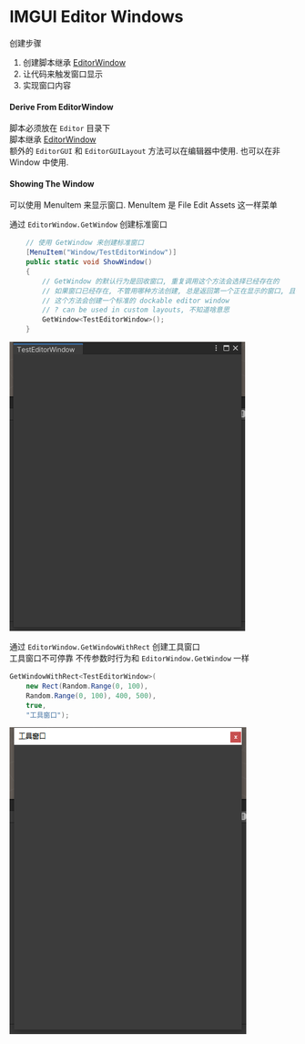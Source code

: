 ﻿IMGUI Editor Windows
==
创建步骤  
1. 创建脚本继承 [EditorWindow](https://docs.unity3d.com/2021.3/Documentation/ScriptReference/EditorWindow.html)  
2. 让代码来触发窗口显示  
3. 实现窗口内容  

#### Derive From EditorWindow  
脚本必须放在 `Editor` 目录下  
脚本继承 [EditorWindow](https://docs.unity3d.com/2021.3/Documentation/ScriptReference/EditorWindow.html)  
额外的 `EditorGUI` 和 `EditorGUILayout` 方法可以在编辑器中使用. 也可以在非 Window 中使用.  


####  Showing The Window  
可以使用 MenuItem 来显示窗口. MenuItem 是 File Edit Assets 这一样菜单  

通过 `EditorWindow.GetWindow` 创建标准窗口  
```c#
    // 使用 GetWindow 来创建标准窗口
    [MenuItem("Window/TestEditorWindow")]
    public static void ShowWindow()
    {
        // GetWindow 的默认行为是回收窗口, 重复调用这个方法会选择已经存在的
        // 如果窗口已经存在, 不管用哪种方法创建, 总是返回第一个正在显示的窗口, 且传入的参数无效
        // 这个方法会创建一个标准的 dockable editor window
        // ? can be used in custom layouts, 不知道啥意思
        GetWindow<TestEditorWindow>();
    }
```
![GetWindow.png](Icons/GetWindow.png)  

通过 `EditorWindow.GetWindowWithRect` 创建工具窗口  
工具窗口不可停靠
不传参数时行为和 `EditorWindow.GetWindow` 一样  
```c#
GetWindowWithRect<TestEditorWindow>(
    new Rect(Random.Range(0, 100), 
    Random.Range(0, 100), 400, 500), 
    true, 
    "工具窗口");
```
![GetWindowWithRect.png](Icons/GetWindowWithRect.png)  